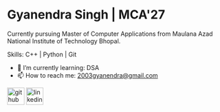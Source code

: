 # Gyanendra Singh | MCA'27
Currently pursuing Master of Computer Applications from Maulana Azad National Institute of Technology Bhopal.

Skills: C++ | Python | Git

- 🌱 I’m currently learning: DSA 
- 📫 How to reach me: 2003gyanendra@gmail.com 


[<img src='https://cdn.jsdelivr.net/npm/simple-icons@3.0.1/icons/github.svg' alt='github' height='40'>](https://github.com/Gyanendra28)  [<img src='https://cdn.jsdelivr.net/npm/simple-icons@3.0.1/icons/linkedin.svg' alt='linkedin' height='40'>](https://www.linkedin.com/in/gyanendra-singh-a56164252/)  

